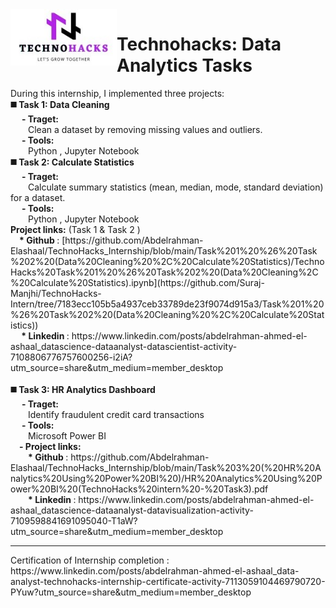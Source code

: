 <img src='./Task 1 & Task 2 (Data Cleaning , Calculate Statistics)/technohacks_logo.jpg' align='left' width="170" height="90" /> 
<h1> Technohacks: Data Analytics Tasks </h1>
During this internship, I implemented three projects:
  <br><b>◼️ Task 1: Data Cleaning </b>
  <br>&emsp; <b>- Traget: </b>
  <br>&emsp;&emsp;Clean a dataset by removing missing values and outliers.
   <br>&emsp; <b>- Tools:</b>
  <br>&emsp;&emsp;Python , Jupyter Notebook
   <br><b>◼️ Task 2: Calculate Statistics </b>
    <br>&emsp; <b>- Traget: </b>
  <br>&emsp;&emsp;Calculate summary statistics (mean, median, mode, standard deviation) for a dataset.
  <br>&emsp; <b>- Tools:</b>
  <br>&emsp;&emsp;Python , Jupyter Notebook
    <br><b>Project links:</b>  (Task 1 & Task 2 )
      <br>&emsp;<b>* Github </b>: [https://github.com/Abdelrahman-Elashaal/TechnoHacks_Internship/blob/main/Task%201%20%26%20Task%202%20(Data%20Cleaning%20%2C%20Calculate%20Statistics)/TechnoHacks%20Task%201%20%26%20Task%202%20(Data%20Cleaning%2C%20Calculate%20Statistics).ipynb](https://github.com/Suraj-Manjhi/TechnoHacks-Intern/tree/7183ecc105b5a4937ceb33789de23f9074d915a3/Task%201%20%26%20Task%202%20(Data%20Cleaning%20%2C%20Calculate%20Statistics))
    <br>&emsp;<b> * Linkedin </b>: https://www.linkedin.com/posts/abdelrahman-ahmed-el-ashaal_datascience-dataanalyst-datascientist-activity-7108806776757600256-i2iA?utm_source=share&utm_medium=member_desktop
<br><br> <b>◼️ Task 3: HR Analytics Dashboard </b>
 <br>&emsp; <b>- Traget:</b>
 <br>&emsp;&emsp;Identify fraudulent credit card transactions
<br>&emsp; <b>- Tools:</b>
  <br>&emsp;&emsp;Microsoft Power BI
    <br>&emsp;<b>- Project links:</b>
      <br> &emsp;&emsp;<b>* Github </b>: https://github.com/Abdelrahman-Elashaal/TechnoHacks_Internship/blob/main/Task%203%20(%20HR%20Analytics%20Using%20Power%20BI%20)/HR%20Analytics%20Using%20Power%20BI%20(TechnoHacks%20intern%20-%20Task3).pdf
      <br> &emsp;&emsp;<b>* Linkedin </b>: https://www.linkedin.com/posts/abdelrahman-ahmed-el-ashaal_datascience-dataanalyst-datavisualization-activity-7109598841691095040-T1aW?utm_source=share&utm_medium=member_desktop
<hr>
Certification of Internship completion : https://www.linkedin.com/posts/abdelrahman-ahmed-el-ashaal_data-analyst-technohacks-internship-certificate-activity-7113059104469790720-PYuw?utm_source=share&utm_medium=member_desktop
